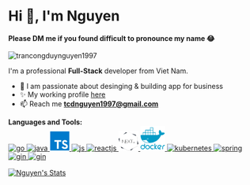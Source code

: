 <h1>Hi 👋, I'm Nguyen</h1>
<h4>Please DM me if you found difficult to pronounce my name 😂</h4>
<p align="left"> <img src="https://komarev.com/ghpvc/?username=trancongduynguyen1997&label=Profile%20views&color=0e75b6&style=flat" alt="trancongduynguyen1997" /> </p>

I'm a professional **Full-Stack** developer from Viet Nam.

- 🔭 I am passionate about desinging & building app for business
- ✨ My working profile [here](https://www.linkedin.com/in/tcdnguyen/)
- 📫 Reach me **tcdnguyen1997@gmail.com**

**Languages and Tools:**  
<a href="https://golang.org/" target="_blank"> <img src="https://golang.org/lib/godoc/images/go-logo-blue.svg" alt="go" width="40" height="40"/> </a>
<a href="https://www.oracle.com/java/" target="_blank"> <img src="https://www.vectorlogo.zone/logos/java/java-ar21.svg" alt="java" width="80" height="40"/> </a></a>
<a href="https://www.typescriptlang.org/" target="_blank"> <img src="https://raw.githubusercontent.com/Rohan-Shakya/Rohan-Shakya/master/images/ts.png" alt="js" width="40" height="40"/> </a></a>
<a href="https://nodejs.org/en/" target="_blank"> <img src="https://nodejs.org/static/images/logo.svg" alt="js" width="40" height="40"/> </a></a>
<a href="https://reactjs.org/" target="_blank"> <img src="https://upload.wikimedia.org/wikipedia/commons/a/a7/React-icon.svg" alt="reactjs" width="40" height="40"/> </a></a>
<a href="https://nextjs.org/" target="_blank"> <img src="https://raw.githubusercontent.com/Rohan-Shakya/Rohan-Shakya/master/images/next_logo.png" alt="reactjs" width="40" height="40"/> </a></a>
<a href="https://www.docker.com/" target="_blank"> <img src="https://github.com/devicons/devicon/blob/master/icons/docker/docker-plain-wordmark.svg" alt="docker" width="50" height="50"/> </a></a>
<a href="https://kubernetes.io" target="_blank"> <img src="https://www.vectorlogo.zone/logos/kubernetes/kubernetes-icon.svg" alt="kubernetes" width="40" height="40"/> </a></a>
<a href="https://spring.io/" target="_blank"> <img src="https://www.vectorlogo.zone/logos/springio/springio-icon.svg" alt="spring" width="40" height="40"/> </a></a>
<a href="https://gin-gonic.com/" target="_blank"> <img src="https://avatars.githubusercontent.com/u/7894478?s=200&v=4" alt="gin" width="40" height="40"/> </a></a>
<a href="https://www.mongodb.com/" target="_blank"> <img src="https://www.svgrepo.com/show/303232/mongodb-logo.svg" alt="gin" width="40" height="40"/> </a></a>

<a href="https://github.com/trancongduynguyen1997">
  <img align="center" src="https://github-readme-stats.vercel.app/api/top-langs/?username=trancongduynguyen1997&layout=compact&bg_color=0,232526,414345&icon_color=ffffff&title_color=ffffff&text_color=ffffff&line_height=30&v=5" alt="Nguyen's Stats" />
</a>
<br></br>

